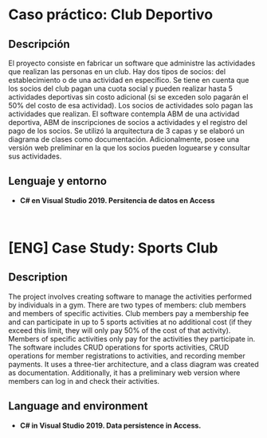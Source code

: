 <h1>Caso práctico: Club Deportivo</h1>

<h2>Descripción</h2>
El proyecto consiste en fabricar un software que administre las actividades que realizan las personas en un club. Hay dos tipos de socios: del establecimiento o de una actividad en específico. Se tiene en cuenta que los socios del club pagan una cuota social y pueden realizar hasta 5 actividades deportivas sin costo adicional (si se exceden solo pagarán el 50% del costo de esa actividad). Los socios de actividades solo pagan las actividades que realizan. El software contempla ABM de una actividad deportiva, ABM de inscripciones de socios a actividades y el registro del pago de los socios. Se utilizó la arquitectura de 3 capas y se elaboró un diagrama de clases como documentación. Adicionalmente, posee una versión web preliminar en la que los socios pueden loguearse y consultar sus actividades.
<h2>Lenguaje y entorno</h2>

- <b>C# en Visual Studio 2019. Persitencia de datos en Access</b>  
<br />

<h1>[ENG] Case Study: Sports Club</h1>

<h2>Description</h2>
The project involves creating software to manage the activities performed by individuals in a gym. There are two types of members: club members and members of specific activities. Club members pay a membership fee and can participate in up to 5 sports activities at no additional cost (if they exceed this limit, they will only pay 50% of the cost of that activity). Members of specific activities only pay for the activities they participate in. The software includes CRUD operations for sports activities, CRUD operations for member registrations to activities, and recording member payments. It uses a three-tier architecture, and a class diagram was created as documentation. Additionally, it has a preliminary web version where members can log in and check their activities.
<br />

<h2>Language and environment</h2>

- <b>C# in Visual Studio 2019. Data persistence in Access.</b>


